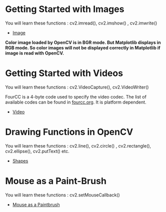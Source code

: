 # Getting Started with Images
You will learn these functions : cv2.imread(), cv2.imshow() , cv2.imwrite()

* [Image](Image.py)

**Color image loaded by OpenCV is in BGR mode. But Matplotlib displays in RGB mode. So color images will not be displayed correctly in Matplotlib if image is read with OpenCV.**

# Getting Started with Videos
You will learn these functions : cv2.VideoCapture(), cv2.VideoWriter()

FourCC is a 4-byte code used to specify the video codec. The list of available codes can be found in [fourcc.org](http://www.fourcc.org/codecs.php). It is platform dependent. 


* [Video](Video.py)

# Drawing Functions in OpenCV
You will learn these functions : cv2.line(), cv2.circle() , cv2.rectangle(), cv2.ellipse(), cv2.putText() etc.

* [Shapes](Shapes.py)

# Mouse as a Paint-Brush
You will learn these functions : cv2.setMouseCallback()

* [Mouse as a Paintbrush](Paintbrush.py)


